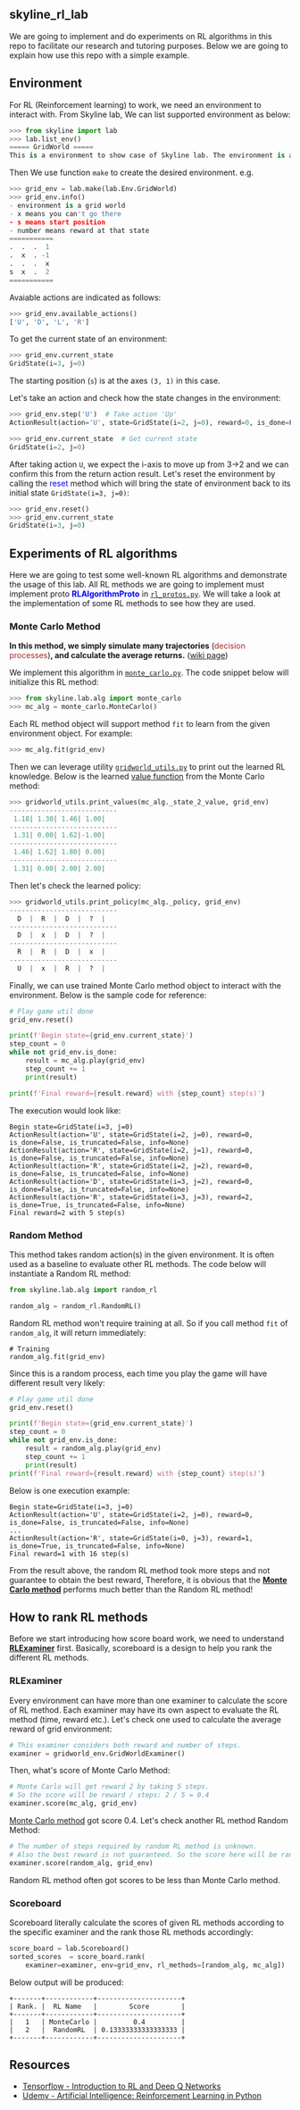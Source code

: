## skyline_rl_lab
We are going to implement and do experiments on RL algorithms in this repo to facilitate our research and tutoring purposes. Below we are going to explain how use this repo with a simple example.

## Environment
For RL (Reinforcement learning) to work, we need an environment to interact with. From Skyline lab, We can list supported environment as below:
```python
>>> from skyline import lab
>>> lab.list_env()
===== GridWorld =====
This is a environment to show case of Skyline lab. The environment is a grid world where you can move up, down, right and leftif you don't encounter obstacle. When you obtain the reward (-1, 1, 2), the game is over. You can use env.info() to learn more.
```
Then We use function `make` to create the desired environment. e.g.
```python
>>> grid_env = lab.make(lab.Env.GridWorld)
>>> grid_env.info()
- environment is a grid world
- x means you can't go there
- s means start position
- number means reward at that state
===========
.  .  .  1
.  x  . -1
.  .  .  x
s  x  .  2
===========
```
Avaiable actions are indicated as follows:
```python
>>> grid_env.available_actions()
['U', 'D', 'L', 'R']
```
To get the current state of an environment:
```python
>>> grid_env.current_state
GridState(i=3, j=0)
```
The starting position (`s`) is at the axes `(3, 1)` in this case.

Let's take an action and check how the state changes in the environment:
```python
>>> grid_env.step('U')  # Take action 'Up'
ActionResult(action='U', state=GridState(i=2, j=0), reward=0, is_done=False, is_truncated=False, info=None)

>>> grid_env.current_state  # Get current state
GridState(i=2, j=0)
```

After taking action `U`, we expect the i-axis to move up from 3->2 and we can confirm this from the return action result. Let's reset the environment by calling the <font color='blue'>reset</font> method which will bring the state of environment back to its initial state `GridState(i=3, j=0)`:
```python
>>> grid_env.reset()
>>> grid_env.current_state
GridState(i=3, j=0)
```

## Experiments of RL algorithms
Here we are going to test some well-known RL algorithms and demonstrate the
usage of this lab. All RL methods we are going to implement must implement proto
<font color='blue'>**RLAlgorithmProto**</font> in
[`rl_protos.py`](skyline/lab/rl_protos.p). We will take a look at the
implementation of some RL methods to see how they are used.

<a id='monte_carlo_method'></a>
### Monte Carlo Method
<b>In this method, we simply simulate many trajectories</b> (<font color='brown'>decision processes</font>)<b>, and calculate the average returns.</b> ([wiki page](https://en.wikiversity.org/wiki/Reinforcement_Learning#Monte_Carlo_policy_evaluation))

We implement this algorithm in [`monte_carlo.py`](skyline/lab/alg/monte_carlo.py). The code snippet below will initialize this RL method:
```python
>>> from skyline.lab.alg import monte_carlo
>>> mc_alg = monte_carlo.MonteCarlo()
```

Each RL method object will support method `fit` to learn from the given
environment object. For example:
```python
>>> mc_alg.fit(grid_env)
```

Then we can leverage utility [`gridworld_utils.py`](skyline/lab/gridworld_utils.py) to print out the learned RL knowledge. Below is the learned [value function](https://en.wikipedia.org/wiki/Reinforcement_learning#Value_function) from the Monte Carlo method:
```python
>>> gridworld_utils.print_values(mc_alg._state_2_value, grid_env)
---------------------------
 1.18| 1.30| 1.46| 1.00|
---------------------------
 1.31| 0.00| 1.62|-1.00|
---------------------------
 1.46| 1.62| 1.80| 0.00|
---------------------------
 1.31| 0.00| 2.00| 2.00|
```

Then let's check the learned policy:
```python
>>> gridworld_utils.print_policy(mc_alg._policy, grid_env)
---------------------------
  D  |  R  |  D  |  ?  |
---------------------------
  D  |  x  |  D  |  ?  |
---------------------------
  R  |  R  |  D  |  x  |
---------------------------
  U  |  x  |  R  |  ?  |
```

Finally, we can use trained Monte Carlo method object to interact with the
environment. Below is the sample code for reference:
```python
# Play game util done
grid_env.reset()

print(f'Begin state={grid_env.current_state}')
step_count = 0
while not grid_env.is_done:
    result = mc_alg.play(grid_env)
    step_count += 1
    print(result)

print(f'Final reward={result.reward} with {step_count} step(s)')
```

The execution would look like:
```shell
Begin state=GridState(i=3, j=0)
ActionResult(action='U', state=GridState(i=2, j=0), reward=0, is_done=False, is_truncated=False, info=None)
ActionResult(action='R', state=GridState(i=2, j=1), reward=0, is_done=False, is_truncated=False, info=None)
ActionResult(action='R', state=GridState(i=2, j=2), reward=0, is_done=False, is_truncated=False, info=None)
ActionResult(action='D', state=GridState(i=3, j=2), reward=0, is_done=False, is_truncated=False, info=None)
ActionResult(action='R', state=GridState(i=3, j=3), reward=2, is_done=True, is_truncated=False, info=None)
Final reward=2 with 5 step(s)
```

### Random Method
This method takes random action(s) in the given environment. It is often used as a baseline to evaluate other RL methods. The code below will instantiate a Random RL method:

```python
from skyline.lab.alg import random_rl

random_alg = random_rl.RandomRL()
```

Random RL method won't require training at all. So if you call method `fit` of
`random_alg`, it will return immediately:

```
# Training
random_alg.fit(grid_env)
```

Since this is a random process, each time you play the game will have different result very likely:
```python
# Play game util done
grid_env.reset()

print(f'Begin state={grid_env.current_state}')
step_count = 0
while not grid_env.is_done:
    result = random_alg.play(grid_env)
    step_count += 1
    print(result)
print(f'Final reward={result.reward} with {step_count} step(s)')
```

Below is one execution example:
```
Begin state=GridState(i=3, j=0)
ActionResult(action='U', state=GridState(i=2, j=0), reward=0, is_done=False, is_truncated=False, info=None)
...
ActionResult(action='R', state=GridState(i=0, j=3), reward=1, is_done=True, is_truncated=False, info=None)
Final reward=1 with 16 step(s)
```

From the result above, the random RL method took more steps and not guarantee to obtain the best reward, Therefore, it is obvious that the [**Monte Carlo method**](#monte_carlo_method) performs much better than the Random RL method!

## How to rank RL methods
Before we start introducing how score board work, we need to understand
[**RLExaminer**](#rlexaminer) first. Basically, scoreboard is a design to help you rank the
different RL methods.

<a id='rlexaminer'></a>
### RLExaminer
Every environment can have more than one examiner to calculate the score of RL method. Each examiner may have its own aspect to evaluate the RL method (time, reward etc.). Let's check one used to calculate the average reward of grid environment:

```python
# This examiner considers both reward and number of steps.
examiner = gridworld_env.GridWorldExaminer()
```
Then, what's score of Monte Carlo Method:
```python
# Monte Carlo will get reward 2 by taking 5 steps.
# So the score will be reward / steps: 2 / 5 = 0.4
examiner.score(mc_alg, grid_env)
```

[Monte Carlo method](#monte_carlo_method) got score 0.4. Let's check another RL method Random Method:

```python
# The number of steps required by random RL method is unknown.
# Also the best reward is not guaranteed. So the score here will be random.
examiner.score(random_alg, grid_env)
```
Random RL method often got scores to be less than Monte Carlo method.

### Scoreboard
Scoreboard literally calculate the scores of given RL methods according to the specific examiner and the rank those RL methods accordingly:

```python
score_board = lab.Scoreboard()
sorted_scores  = score_board.rank(
    examiner=examiner, env=grid_env, rl_methods=[random_alg, mc_alg])
```
Below output will be produced:
```
+-------+------------+---------------------+
| Rank. |  RL Name   |        Score        |
+-------+------------+---------------------+
|   1   | MonteCarlo |         0.4         |
|   2   |  RandomRL  | 0.13333333333333333 |
+-------+------------+---------------------+
```

## Resources
* [Tensorflow - Introduction to RL and Deep Q Networks](https://www.tensorflow.org/agents/tutorials/0_intro_rl)
* [Udemy - Artificial Intelligence: Reinforcement Learning in Python](https://www.udemy.com/course/artificial-intelligence-reinforcement-learning-in-python/)
